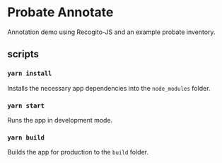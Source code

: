 # Probate Annotate
Annotation demo using Recogito-JS and an example probate inventory. 

## scripts

### ```yarn install```

Installs the necessary app dependencies into the `node_modules` folder.

### ```yarn start```

Runs the app in development mode.

### ```yarn build```

Builds the app for production to the `build` folder.